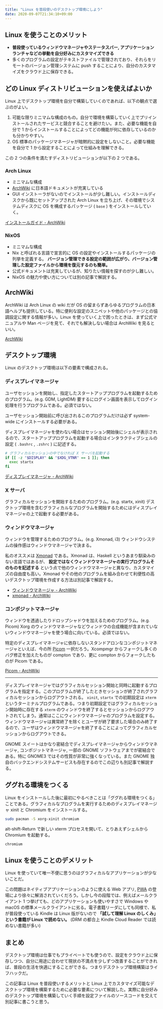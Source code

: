 ```yaml
---
title: "Linux を普段使いのデスクトップ環境にしよう"
date: 2020-09-07T21:34:10+09:00
---
```


## Linux を使うことのメリット

- **普段使っているウィンドウマネージャやステータスバー, アプリケーションランチャなどの挙動を自分好みにカスタマイズできる**
- 多くのプログラムの設定がテキストファイルで管理されており、それらをリモートのバージョン管理システムに push することにより、自分のカスタマイズをクラウド上に保存できる。

## どの Linux ディストリビューションを使えばよいか

Linux 上でデスクトップ環境を自分で構築していくのであれば、以下の観点で選ぶのがよい。

1. 可能な限りミニマムな構成のもの。自分で環境を構築していく上でプリインストールされたサービスと競合することを避けたい。また、必要な機能を自分で 1 からインストールすることによってどの機能が何に依存しているのかも分かりやすい。
2. OS 標準のパッケージマネージャが暗黙的に設定をしないこと。必要な機能を自分で 1 から設定することによって仕組みを理解できる。

この 2 つの条件を満たすディストリビューションが以下の 2 つである。

### Arch Linux

- ミニマムな構成
- [ArchWiki](https://wiki.archlinux.jp) に日本語ドキュメントが充実している
- GUI インストーラがないのでインストールが少し難しい。インストールディスクから既にセットアップされた Arch Linux を立ち上げ、その環境でシステムディスクに OS を構成するパッケージ ( `base` ) をインストールしていく。

[インストールガイド - ArchWiki](https://wiki.archlinux.jp/index.php/%E3%82%A4%E3%83%B3%E3%82%B9%E3%83%88%E3%83%BC%E3%83%AB%E3%82%AC%E3%82%A4%E3%83%89)

### NixOS

- ミニマムな構成
- Nix と呼ばれる言語で宣言的に OS の設定やインストールするパッケージの列挙を定義する。 **バージョン管理できる設定の範囲が広がり、バージョン管理した設定ファイルから環境を復元するのも簡単。**
- 公式ドキュメントは充実しているが、知りたい情報を探すのが少し難しい。
- NixOS の魅力や使い方については別の記事で解説する。

## ArchWiki

ArchWiki は Arch Linux の wiki だが OS の留まらずあらゆるプログラムの日本語ヘルプも提供している。特に便利な設定のスニペットや他のパッケージとの協調設定に関する情報が多い。Linux を使っていく上で困ったときは、まず公式マニュアルや Man ページを見て、それでも解決しない場合は ArchWiki を見るといい。

[ArchWiki](https://wiki.archlinux.jp/index.php/%E3%83%A1%E3%82%A4%E3%83%B3%E3%83%9A%E3%83%BC%E3%82%B8)

## デスクトップ環境

Linux のデスクトップ環境は以下の要素で構成される。

### ディスプレイマネージャ

ユーザセッションを開始し、指定したスタートアッププログラムを起動するためのプログラム。(e.g. GDM, LightDM) 要するにログイン画面を表示してログイン処理を行うプログラムである。必須ではない。

ユーザセッション開始前に呼び出されるこのプログラムだけは必ず system-wide にインストールする必要がある。

ディスプレイマネージャを使わない場合はセッション開始後にシェルが表示されるので、スタートアッププログラムを起動する場合はインタラクティブシェルの設定 ( `.bashrc` , `.zshrc` ) に記述する。

```bash
# グラフィカルセッションの中でなければ X サーバを起動する
if [[ -z "$DISPLAY" && "$XDG_VTNR" == 1 ]]; then
  exec startx
fi
```

[ディスプレイマネージャ - ArchWiki](https://wiki.archlinux.jp/index.php/%E3%83%87%E3%82%A3%E3%82%B9%E3%83%97%E3%83%AC%E3%82%A4%E3%83%9E%E3%83%8D%E3%83%BC%E3%82%B8%E3%83%A3)

### X サーバ

グラフィカルセッションを開始するためのプログラム。(e.g. startx, xinit) デスクトップ環境を含むグラフィカルなプログラムを開始するためにはディスプレイマネージャの上で起動する必要がある。

### ウィンドウマネージャ

ウィンドウを管理するためのプログラム。(e.g. Xmonad, i3) ウィンドウシステムの操作感はウィンドウマネージャで決まる。

私のオススメは [Xmonad](https://xmonad.org) である。Xmonad は、Haskell というあまり馴染みのない言語ではあるが、 **設定ではなくウィンドウマネージャの実行プログラムそのものを記述する** という点で他のウィンドウマネージャと異なり、カスタマイズの自由度も高い。Xmonad やその他のプログラムを組み合わせて利便性の高いデスクトップ環境を作成する方法は別記事で解説する。

- [ウィンドウマネージャ - ArchWiki](https://wiki.archlinux.jp/index.php/%E3%82%A6%E3%82%A3%E3%83%B3%E3%83%89%E3%82%A6%E3%83%9E%E3%83%8D%E3%83%BC%E3%82%B8%E3%83%A3)
- [xmonad - ArchWiki](https://wiki.archlinux.jp/index.php/Xmonad)

### コンポジットマネージャ

ウィンドウを透過したりドロップシャドウを加えるためのプログラム。(e.g. Picom) Xorg のウィンドウマネージャなどウィンドウの合成機能が含まれていないウィンドウマネージャを使う場合に向いている。必須ではない。

特定のディスプレイマネージャに依存しないスタンドアロンなコンポジットマネージャといえば、今の所 [Picom](https://github.com/yshui/picom) 一択だろう。Xcompmgr からフォークし多くのバグ修正を加えたものが compton であり、更に compton からフォークしたものが Picom である。

[Picom - ArchWiki](https://wiki.archlinux.jp/index.php/Picom)

---

ディスプレイマネージャではグラフィカルセッション開始と同時に起動するプログラムを指定する。このプログラムが終了したときセッションが終了されグラフィカルセッションからログアウトされる。 `xinit`, `startx` での初期設定は `xterm` というターミナルプログラムである。つまり初期設定ではグラフィカルセッション開始時に存在する `xterm` のウィンドウを終了するとセッションからログアウトされてしまう。通常はここにウィンドウマネージャのプログラムを設定する。ウィンドウマネージャは異常終了を除くとユーザが終了要求した場合のみ終了するので、ユーザはウィンドウマネージャを終了することによってグラフィカルセッションからログアウトできる。

GNOME スイートはかなり密結合でディスプレイマネージャからウィンドウマネージャ, コンポジットマネージャ, 一部の GNOME ソフトウェアまでが密結合である。特に GNOME3 ではその性質が非常に強くなっている。また GNOME 独自のバックエンドシステムサービスも存在するのでこの辺りも別記事で解説する。

## ググれる環境をつくる

Linux をインストールした後に最初にやるべきことは「ググれる環境をつくる」ことである。グラフィカルなプログラムを実行するためのディスプレイマネージャ xinit と Chromium をインストールする。

```bash
sudo pacman -S xorg-xinit chromium
```

alt-shift-Return で新しい xterm プロセスを開いて、とりあえずシェルから Chromium を起動する。

```bash
chromium
```

## Linux を使うことのデメリット

Linux を使っていて唯一不便に思うのはグラフィカルなアプリケーションが少ないことだ。

この問題はネイティブアプリケーションのように使える Web アプリ, [PWA](https://en.wikipedia.org/wiki/Progressive_web_application) の登場により徐々に解消されていくだろう。しかし今の段階では、例えばメールクライアント 1 つ挙げても、どのアプリケーションも使いやすさで Windows や macOS の標準メールクライアントに劣る。電子書籍リーダにしても同様で、私が普段使っている Kindle は Linux 版がないので **「試して理解 Linux のしくみ」という書籍が Linux で読めない。** (DRM の都合上 Kindle Cloud Reader では読めない書籍が多い)

## まとめ

デスクトップ環境は仕事でもプライベートでも使うので、設定をクラウド上に保存しつつ、自分に用途に合わせて現状の不満点を少しずつ改善することができれば、普段の生活を快適にすることができる。つまりデスクトップ環境構築はライフハックだ。

この記事は Linux を普段使いするメリットと Linux 上でカスタマイズ可能なデスクトップ環境を構築するために必要な要素について解説した。実際に自分好みのデスクトップ環境を構築していく手順を設定ファイルのソースコードを交えて別記事に書こうと思う。
